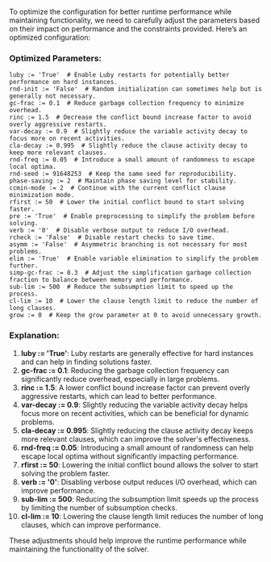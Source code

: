 To optimize the configuration for better runtime performance while maintaining functionality, we need to carefully adjust the parameters based on their impact on performance and the constraints provided. Here’s an optimized configuration:

### Optimized Parameters:
```plaintext
luby := 'True'  # Enable Luby restarts for potentially better performance on hard instances.
rnd-init := 'False'  # Random initialization can sometimes help but is generally not necessary.
gc-frac := 0.1  # Reduce garbage collection frequency to minimize overhead.
rinc := 1.5  # Decrease the conflict bound increase factor to avoid overly aggressive restarts.
var-decay := 0.9  # Slightly reduce the variable activity decay to focus more on recent activities.
cla-decay := 0.995  # Slightly reduce the clause activity decay to keep more relevant clauses.
rnd-freq := 0.05  # Introduce a small amount of randomness to escape local optima.
rnd-seed := 91648253  # Keep the same seed for reproducibility.
phase-saving := 2  # Maintain phase saving level for stability.
ccmin-mode := 2  # Continue with the current conflict clause minimization mode.
rfirst := 50  # Lower the initial conflict bound to start solving faster.
pre := 'True'  # Enable preprocessing to simplify the problem before solving.
verb := '0'  # Disable verbose output to reduce I/O overhead.
rcheck := 'False'  # Disable restart checks to save time.
asymm := 'False'  # Asymmetric branching is not necessary for most problems.
elim := 'True'  # Enable variable elimination to simplify the problem further.
simp-gc-frac := 0.3  # Adjust the simplification garbage collection fraction to balance between memory and performance.
sub-lim := 500  # Reduce the subsumption limit to speed up the process.
cl-lim := 10  # Lower the clause length limit to reduce the number of long clauses.
grow := 0  # Keep the grow parameter at 0 to avoid unnecessary growth.
```

### Explanation:
1. **luby := 'True'**: Luby restarts are generally effective for hard instances and can help in finding solutions faster.
2. **gc-frac := 0.1**: Reducing the garbage collection frequency can significantly reduce overhead, especially in large problems.
3. **rinc := 1.5**: A lower conflict bound increase factor can prevent overly aggressive restarts, which can lead to better performance.
4. **var-decay := 0.9**: Slightly reducing the variable activity decay helps focus more on recent activities, which can be beneficial for dynamic problems.
5. **cla-decay := 0.995**: Slightly reducing the clause activity decay keeps more relevant clauses, which can improve the solver's effectiveness.
6. **rnd-freq := 0.05**: Introducing a small amount of randomness can help escape local optima without significantly impacting performance.
7. **rfirst := 50**: Lowering the initial conflict bound allows the solver to start solving the problem faster.
8. **verb := '0'**: Disabling verbose output reduces I/O overhead, which can improve performance.
9. **sub-lim := 500**: Reducing the subsumption limit speeds up the process by limiting the number of subsumption checks.
10. **cl-lim := 10**: Lowering the clause length limit reduces the number of long clauses, which can improve performance.

These adjustments should help improve the runtime performance while maintaining the functionality of the solver.